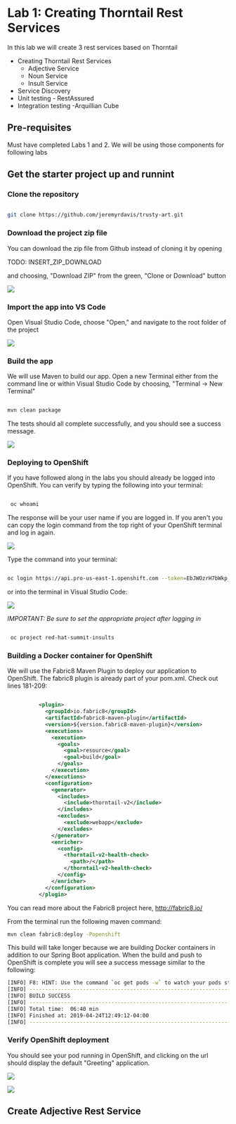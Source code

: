 # Lab 1:  Creating Thorntail Rest Services

In this lab we will create 3 rest services based on Thorntail
* Creating Thorntail Rest Services  
    * Adjective Service  
    * Noun Service  
    * Insult Service  
* Service Discovery  
* Unit testing -  RestAssured  
* Integration testing -Arquillian Cube  

## Pre-requisites 

Must have completed Labs 1 and 2. We will be using those components for following labs

## Get the starter project up and runnint

###  Clone the repository 

```bash

git clone https://github.com/jeremyrdavis/trusty-art.git

```

### Download the project zip file

You can download the zip file from Github instead of cloning it by opening 

TODO: INSERT_ZIP_DOWNLOAD

and choosing, "Download ZIP" from the green, "Clone or Download" button

![](./images/4-1/github-download_zip.png)  


### Import the app into VS Code

Open Visual Studio Code, choose "Open," and navigate to the root folder of the project

![](./images/lab3/lab-03-thorntail-01-vscode_import.png)  

### Build the app

We will use Maven to build our app.  Open a new Terminal either from the command line or within Visual Studio Code by choosing, "Terminal -> New Terminal"


```bash

mvn clean package

```

The tests should all complete successfully, and you should see a success message.

![](./images/lab3/lab-03-thorntail-02-vscode_build_success.png)  

### Deploying to OpenShift  

If you have followed along in the labs you should already be logged into OpenShift.  You can verify by typing the following into your terminal:

```bash

 oc whoami

```

The response will be your user name if you are logged in.  If you aren't you can copy the login command from the top right of your OpenShift terminal and log in again.

![](./images/lab2/lab2-04-console_copy_login_command.png)  

Type the command into your terminal:

```bash

oc login https://api.pro-us-east-1.openshift.com --token=EbJWOzrH7bWkp_ARZzOALheibhQoAtm3A4Ftq23cGSqx31UU

```

or into the terminal in Visual Studio Code:

![](./images/lab2/lab2-05-vscode_login.png)  

*IMPORTANT: Be sure to set the appropriate project after logging in*

```bash

 oc project red-hat-summit-insults

```


### Building a Docker container for OpenShift

We will use the Fabric8 Maven Plugin to deploy our application to OpenShift.  The fabric8 plugin is already part of your pom.xml.  Check out lines 181-209:

```xml

          <plugin>
            <groupId>io.fabric8</groupId>
            <artifactId>fabric8-maven-plugin</artifactId>
            <version>${version.fabric8-maven-plugin}</version>
            <executions>
              <execution>
                <goals>
                  <goal>resource</goal>
                  <goal>build</goal>
                </goals>
              </execution>
            </executions>
            <configuration>
              <generator>
                <includes>
                  <include>thorntail-v2</include>
                </includes>
                <excludes>
                  <exclude>webapp</exclude>
                </excludes>
              </generator>
              <enricher>
                <config>
                  <thorntail-v2-health-check>
                    <path>/</path>
                  </thorntail-v2-health-check>
                </config>
              </enricher>
            </configuration>
          </plugin>

```

You can read more about the Fabric8 project here, http://fabric8.io/

From the terminal run the following maven command:

```bash
mvn clean fabric8:deploy -Popenshift  
```

This build will take longer because we are building Docker containers in addition to our Spring Boot application.  When the build and push to OpenShift is complete you will see a success message similar to the following:

```bash
[INFO] F8: HINT: Use the command `oc get pods -w` to watch your pods start up
[INFO] ------------------------------------------------------------------------
[INFO] BUILD SUCCESS
[INFO] ------------------------------------------------------------------------
[INFO] Total time:  06:40 min
[INFO] Finished at: 2019-04-24T12:49:12-04:00
[INFO] ------------------------------------------------------------------------
```

### Verify OpenShift deployment

You should see your pod running in OpenShift, and clicking on the url should display the default "Greeting" application.

![](./images/lab3/lab-03-thorntail-03-ocp_initial_deployment.png)  

![](./images/lab3/lab-03-thorntail-01-ocp_greeting.png)  

##  Create Adjective Rest Service

